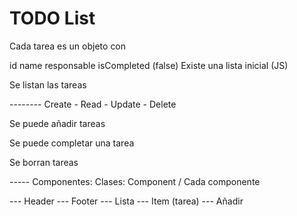 # TODO List
Cada tarea es un objeto con

id
name
responsable
isCompleted (false)
Existe una lista inicial (JS)

Se listan las tareas

-------- Create - Read - Update - Delete

Se puede añadir tareas

Se puede completar una tarea

Se borran tareas

----- Componentes: Clases: Component / Cada componente

--- Header --- Footer --- Lista --- Item (tarea) --- Añadir